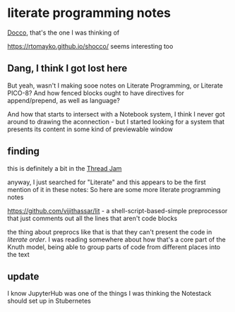 # literate programming notes

[Docco](ee5a893a-e4c8-45bb-aa93-3c68c8cc6378.md), that's the one I was thinking of

https://rtomayko.github.io/shocco/ seems interesting too

## Dang, I think I got lost here

But yeah, wasn't I making sooe notes on Literate Programming, or Literate PICO-8? And how fenced blocks ought to have directives for append/prepend, as well as language?

And how that starts to intersect with a Notebook system, I think I never got around to drawing the aconnection - but I started looking for a system that presents its content in some kind of previewable window

## finding

this is definitely a bit in the [Thread Jam](2b83e400-6b77-44bc-9718-f6b94c74396e.md)

anyway, I just searched for "Literate" and this appears to be the first mention of it in these notes: So here are some more literate programming notes

https://github.com/vijithassar/lit - a shell-script-based-simple preprocessor that just comments out all the lines that aren't code blocks

the thing about preprocs like that is that they can't present the code in *literate order*. I was reading somewhere about how that's a core part of the Knuth model, being able to group parts of code from different places into the text

## update

I know JupyterHub was one of the things I was thinking the Notestack should set up in Stubernetes

